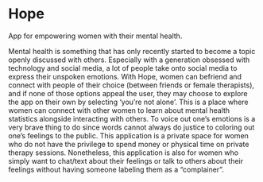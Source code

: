 # Hope
App for empowering women with their mental health.

Mental health is something that has only recently started to become a topic openly discussed with others. Especially with a generation obsessed with technology and social media, a lot of people take onto social media to express their unspoken emotions. With Hope, women can befriend and connect with people of their choice (between friends or female therapists), and if none of those options appeal the user, they may choose to explore the app on their own by selecting ‘you’re not alone’. 
This is a place where women can connect with other women to learn about mental health statistics alongside interacting with others. To voice out one’s emotions is a very brave thing to do since words cannot always do justice to coloring out one’s feelings to the public. This application is a private space for women who do not have the privilege to spend money or physical time on private therapy sessions. Nonetheless, this application is also for women who simply want to chat/text about their feelings or talk to others about their feelings without having someone labeling them as a “complainer”. 

